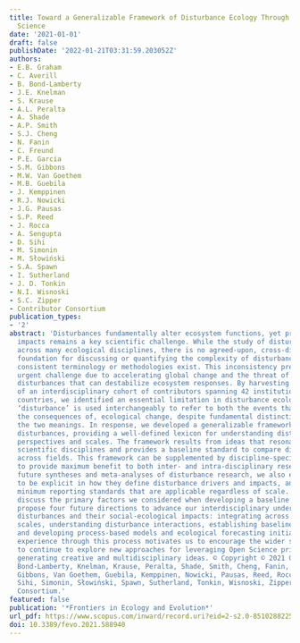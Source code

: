 ```yaml
---
title: Toward a Generalizable Framework of Disturbance Ecology Through Crowdsourced
  Science
date: '2021-01-01'
draft: false
publishDate: '2022-01-21T03:31:59.203052Z'
authors:
- E.B. Graham
- C. Averill
- B. Bond-Lamberty
- J.E. Knelman
- S. Krause
- A.L. Peralta
- A. Shade
- A.P. Smith
- S.J. Cheng
- N. Fanin
- C. Freund
- P.E. Garcia
- S.M. Gibbons
- M.W. Van Goethem
- M.B. Guebila
- J. Kemppinen
- R.J. Nowicki
- J.G. Pausas
- S.P. Reed
- J. Rocca
- A. Sengupta
- D. Sihi
- M. Simonin
- M. Słowiński
- S.A. Spawn
- I. Sutherland
- J. D. Tonkin
- N.I. Wisnoski
- S.C. Zipper
- Contributor Consortium
publication_types:
- '2'
abstract: 'Disturbances fundamentally alter ecosystem functions, yet predicting their
  impacts remains a key scientific challenge. While the study of disturbances is ubiquitous
  across many ecological disciplines, there is no agreed-upon, cross-disciplinary
  foundation for discussing or quantifying the complexity of disturbances, and no
  consistent terminology or methodologies exist. This inconsistency presents an increasingly
  urgent challenge due to accelerating global change and the threat of interacting
  disturbances that can destabilize ecosystem responses. By harvesting the expertise
  of an interdisciplinary cohort of contributors spanning 42 institutions across 15
  countries, we identified an essential limitation in disturbance ecology: the word
  ‘disturbance’ is used interchangeably to refer to both the events that cause, and
  the consequences of, ecological change, despite fundamental distinctions between
  the two meanings. In response, we developed a generalizable framework of ecosystem
  disturbances, providing a well-defined lexicon for understanding disturbances across
  perspectives and scales. The framework results from ideas that resonate across multiple
  scientific disciplines and provides a baseline standard to compare disturbances
  across fields. This framework can be supplemented by discipline-specific variables
  to provide maximum benefit to both inter- and intra-disciplinary research. To support
  future syntheses and meta-analyses of disturbance research, we also encourage researchers
  to be explicit in how they define disturbance drivers and impacts, and we recommend
  minimum reporting standards that are applicable regardless of scale. Finally, we
  discuss the primary factors we considered when developing a baseline framework and
  propose four future directions to advance our interdisciplinary understanding of
  disturbances and their social-ecological impacts: integrating across ecological
  scales, understanding disturbance interactions, establishing baselines and trajectories,
  and developing process-based models and ecological forecasting initiatives. Our
  experience through this process motivates us to encourage the wider scientific community
  to continue to explore new approaches for leveraging Open Science principles in
  generating creative and multidisciplinary ideas. © Copyright © 2021 Graham, Averill,
  Bond-Lamberty, Knelman, Krause, Peralta, Shade, Smith, Cheng, Fanin, Freund, Garcia,
  Gibbons, Van Goethem, Guebila, Kemppinen, Nowicki, Pausas, Reed, Rocca, Sengupta,
  Sihi, Simonin, Słowiński, Spawn, Sutherland, Tonkin, Wisnoski, Zipper and Contributor
  Consortium.'
featured: false
publication: '*Frontiers in Ecology and Evolution*'
url_pdf: https://www.scopus.com/inward/record.uri?eid=2-s2.0-85102882255&doi=10.3389%2ffevo.2021.588940&partnerID=40&md5=8b3e50f2ff71898691e97a2b4392aed1
doi: 10.3389/fevo.2021.588940
---
```


